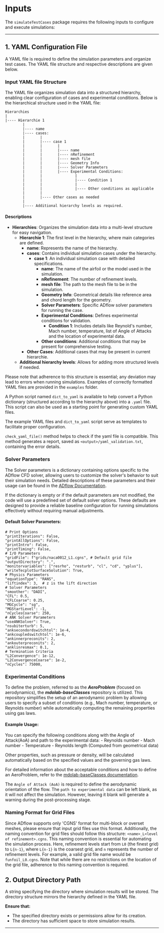 # Inputs

The `simulateTestCases` package requires the following inputs to configure and execute simulations:

---

## 1. YAML Configuration File

A YAML file is required to define the simulation parameters and organize test cases. The YAML file structure and respective descriptions are given below.

### Input YAML file Structure

The YAML file organizes simulation data into a structured hierarchy, enabling clear configuration of cases and experimental conditions. Below is the hierarchical structure used in the YAML file:

```
Hierarchies
|
|---- Hierarchie 1
        |
        |---- name
        |---- cases:
        |       |
        |       |---- case 1
        |       |       |
        |       |       |---- name
        |       |       |---- nRefinement
        |       |       |---- mesh file
        |       |       |---- Geometry Info
        |       |       |---- Solver Parameters
        |       |       |---- Experimental Conditions:
        |       |               |
        |       |               |---- Condition 1
        |       |               |
        |       |               |---- Other conditions as applicable
        |       | 
        |       |---- Other cases as needed
        |
        |---- Additional hierarchy levels as required.
```

#### Descriptions

- **Hierarchies**: Organizes the simulation data into a multi-level structure for easy navigation.
    - **Hierarchie 1**: The first level in the hierarchy, where main categories are defined.
        - **name**: Represents the name of the hierarchy.
        - **cases**: Contains individual simulation cases under the hierarchy.
            - **case 1**: An individual simulation case with detailed specifications.
                - **name**: The name of the airfoil or the model used in the simulation.
                - **nRefinement**: The number of refinement levels.
                - **mesh file**: The path to the mesh file to be in the simulation.
                - **Geometry Info**: Geometrical details like reference area and chord length for the geometry.
                - **Solver Parameters**: Specific ADflow solver parameters for running the case.
                - **Experimental Conditions**: Defines experimental conditions for validation.
                    - **Condition 1**: Includes details like Reynold's number, Mach number, temperature, list of Angle of Attacks and the location of experimental data.
                - **Other conditions**: Additional conditions that may be present for comprehensive testing.
        - **Other Cases**: Additional cases that may be present in current hierarchie.
    - **Additional hierarchy levels**: Allows for adding more structured levels if needed.

Please note that adherence to this structure is essential; any deviation may lead to errors when running simulations. Examples of correctly formatted YAML files are provided in the `examples` folder.

A Python script named `dict_to_yaml` is available to help convert a Python dictionary (structured according to the hierarchy above) into a `.yaml` file. This script can also be used as a starting point for generating custom YAML files.

The example YAML files and `dict_to_yaml` script serve as templates to facilitate proper configuration.

`check_yaml_file()` method helps to check if the yaml file is compatible. This method generates a report, saved as `<output>/yaml_validation.txt`, containing the error details.

### Solver Parameters
The Solver parameters is a dictionary containing options specific to the ADflow CFD solver, allowing users to customize the solver's behavior to suit their simulation needs. Detailed descriptions of these parameters and their usage can be found in the [ADflow Documentation](https://mdolab-adflow.readthedocs-hosted.com/en/latest/options.html "ADflow Options"). 

If the dictionary is empty or if the default parameters are not modified, the code will use a predefined set of default solver options. These defaults are designed to provide a reliable baseline configuration for running simulations effectively without requiring manual adjustments.

#### Default Solver Parameters:
```
# Print Options
"printIterations": False,
"printAllOptions": False,
"printIntro": False,
"printTiming": False,
# I/O Parameters
"gridFile": f"grids/naca0012_L1.cgns", # Default grid file
"outputDirectory": ".",
"monitorvariables": ["resrho", "resturb", "cl", "cd", "yplus"],
"writeTecplotSurfaceSolution": True,
# Physics Parameters
"equationType": "RANS",
"liftindex": 3,  # z is the lift direction
# Solver Parameters
"smoother": "DADI",
"CFL": 0.5,
"CFLCoarse": 0.25,
"MGCycle": "sg",
"MGStartLevel": -1,
"nCyclesCoarse": 250,
# ANK Solver Parameters
"useANKSolver": True,
"nsubiterturb": 5,
"anksecondordswitchtol": 1e-4,
"ankcoupledswitchtol": 1e-6,
"ankinnerpreconits": 2,
"ankouterpreconits": 2,
"anklinresmax": 0.1,
# Termination Criteria
"L2Convergence": 1e-12,
"L2ConvergenceCoarse": 1e-2,
"nCycles": 75000,
```
### Experimental Conditions

To define the problem, referred to as the *__AeroProblem__* (focused on aerodynamics), the *__mdolab-baseClasses__* repository is utilized. This repository simplifies the setup of an aerodynamic problem by allowing users to specify a subset of conditions (e.g., Mach number, temperature, or Reynolds number) while automatically computing the remaining properties using gas laws.

#### Example Usage:

You can specify the following conditions along with the Angle of Attack(AoA) and path to the experimental data:
    - Reynolds number
    - Mach number
    - Temperature
    - Reynolds length (Computed from geometrical data)

Other properties, such as pressure or density, will be calculated automatically based on the specified values and the governing gas laws.

For detailed information about the acceptable conditions and how to define an AeroProblem, refer to the [mdolab-baseClasses documentation](https://mdolab-baseclasses.readthedocs-hosted.com/en/latest/pyAero_problem.html "Documentation for AeroProblem").

The `Angle of Attack (AoA)` is required to define the aerodynamic orientation of the flow. The `path to experimental data` can be left blank, as it will not affect the simulation. However, leaving it blank will generate a warning during the post-processing stage.


### Naming Format for Grid Files

Since ADflow supports only 'CGNS' format for multi-block or overset meshes, please ensure that input grid files use this format. Additionally, the naming convention for grid files should follow this structure: `<name>_L<level of refinement>.cgns`. This naming convention is essential for automating the simulation process. Here, refinement levels start from `L0` (the finest grid) to `L{n-1}`, where `L{n-1}` is the coarsest grid, and `n` represents the number of refinement levels. For example, a valid grid file name would be `funfoil_L0.cgns`. Note that while there are no restrictions on the location of the grid file, adherence to this naming convention is required.

## 2. Output Directory Path

A string specifying the directory where simulation results will be stored. The directory structure mirrors the hierarchy defined in the YAML file.

**Ensure that:**

- The specified directory exists or permissions allow for its creation.
- The directory has sufficient space to store simulation results.

---


